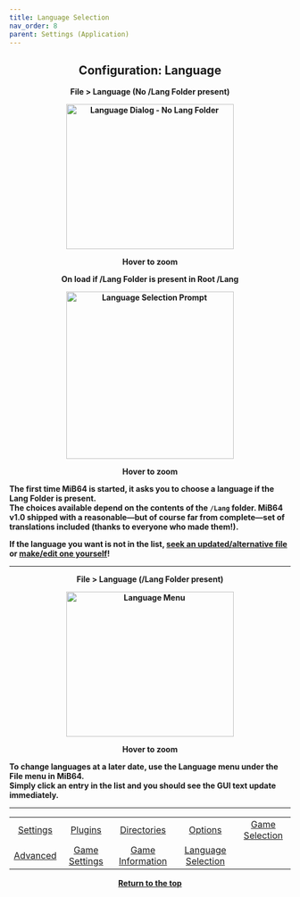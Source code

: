 ```yaml
---
title: Language Selection
nav_order: 8
parent: Settings (Application)
---
```


<style>
.zoom-pair {
  display: flex;
  gap: 12px;
  align-items: flex-start;
  position: relative;
}
.zoom-on-hover {
  display: inline-block;
  position: relative;
}
.zoom-on-hover img {
  display: block;
  cursor: zoom-in;
  transition: transform 0.3s ease;
  transform-origin: left center;
  position: relative;
  z-index: 1;
}
.zoom-on-hover:hover img {
  transform: scale(1.5);
}
.zoom-pair .zoom-on-hover:first-child:hover img {
  z-index: 9999;
}
.zoom-pair .zoom-on-hover:last-child:hover img {
  z-index: 100;
}
</style>

## <center>Configuration: Language</center>
<b>
<div style="text-align: center;">
  <p><strong>File > Language (No /Lang Folder present)</strong></p>
  <div class="zoom-on-hover">
    <img src="/manual/asset/images/lang_1.png" alt="Language Dialog - No Lang Folder" width="300" height="260" />
  </div>
  <p><strong>Hover to zoom</strong></p>
  <p>On load if /Lang Folder is present in Root /Lang</p>
</div>

<!-- ClauseEcho: Interactive Image -->

<div style="text-align: center;">
  <div class="zoom-on-hover">
    <img src="/manual/asset/images/lang_4.png" alt="Language Selection Prompt" width="300" />
  </div>
  <p><strong>Hover to zoom</strong></p>
</div>

The first time MiB64 is started, it asks you to choose a language if the Lang Folder is present.  
The choices available depend on the contents of the `/Lang` folder. MiB64 v1.0 shipped with a reasonable—but of course far from complete—set of translations included (thanks to everyone who made them!).

If the language you want is not in the list, [seek an updated/alternative file](updating-files) or [make/edit one yourself](language-files)!

---

<p style="text-align: center;"><strong>File > Language (/Lang Folder present)</strong></p>

<div style="text-align: center;">
  <div class="zoom-on-hover">
    <img src="/manual/asset/images/lang_3.png" alt="Language Menu" width="300" height="260" />
  </div>
  <p><strong>Hover to zoom</strong></p>
</div>

To change languages at a later date, use the Language menu under the File menu in MiB64.  
Simply click an entry in the list and you should see the GUI text update immediately.

---

<table align="center">
  <tr>
    <td style="text-align: center;"><a href="app-settings">Settings</a></td>
    <td style="text-align: center;"><a href="app-plugins">Plugins</a></td>
    <td style="text-align: center;"><a href="app-directories">Directories</a></td>
    <td style="text-align: center;"><a href="app-options">Options</a></td>
    <td style="text-align: center;"><a href="app-game-selection">Game Selection</a></td>
  </tr>
  <tr>
    <td style="text-align: center;"><a href="app-advanced">Advanced</a></td>
    <td style="text-align: center;"><a href="app-game-settings">Game Settings</a></td>
    <td style="text-align: center;"><a href="app-game-information">Game Information</a></td>
    <td style="text-align: center;"><a href="app-language">Language Selection</a></td>
    <td style="text-align: center;">&nbsp;</td>
  </tr>
</table>

<p style="text-align:center"><a href="#">Return to the top</a></p>

<!-- ClauseEcho: app-language.md Anchor Fidelity Restored -->
<!-- VaultEcho: Menu Structure List enforced. app-language.md locked at nav_order: 8 under Settings (Application). -->

